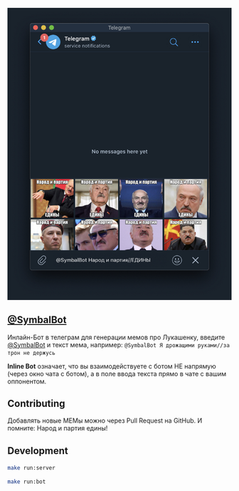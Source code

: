 ![Image of Yaktocat](./DOC/screenshot.jpg)

## [@SymbalBot](https://t.me/SymbalBot)

Инлайн-Бот в телеграм для генерации мемов про Лукашенку, введите [@SymbalBot](https://t.me/SymbalBot) и текст мема, например: `@SymbalBot Я дрожащими руками//за трон не держусь`

**Inline Bot** означает, что вы взаимодействуете с ботом НЕ напрямую (через окно чата с ботом), а в поле ввода текста прямо в чате с вашим оппонентом.

## Contributing 

Добавлять новые МЕМы можно через Pull Request на GitHub. И помните: Народ и партия едины!

## Development

```bash
make run:server 
```

```bash
make run:bot 
```
